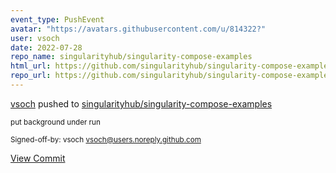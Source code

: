 ```yaml
---
event_type: PushEvent
avatar: "https://avatars.githubusercontent.com/u/814322?"
user: vsoch
date: 2022-07-28
repo_name: singularityhub/singularity-compose-examples
html_url: https://github.com/singularityhub/singularity-compose-examples/commit/0ba4110303d4ec3ddb57e68c892c95afc87b1ee2
repo_url: https://github.com/singularityhub/singularity-compose-examples
---
```


<a href='https://github.com/vsoch' target='_blank'>vsoch</a> pushed to <a href='https://github.com/singularityhub/singularity-compose-examples' target='_blank'>singularityhub/singularity-compose-examples</a>

<small>put background under run

Signed-off-by: vsoch <vsoch@users.noreply.github.com></small>

<a href='https://github.com/singularityhub/singularity-compose-examples/commit/0ba4110303d4ec3ddb57e68c892c95afc87b1ee2' target='_blank'>View Commit</a>